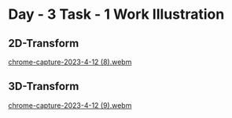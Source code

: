 # Day - 3 Task - 1 Work Illustration

## 2D-Transform
[chrome-capture-2023-4-12 (8).webm](https://github.com/krithika117/prograd-html-css-js/assets/76687631/b360705a-e8c0-4a3b-a14d-f905afdec125)

## 3D-Transform
[chrome-capture-2023-4-12 (9).webm](https://github.com/krithika117/prograd-html-css-js/assets/76687631/900f550b-8fbd-4234-b374-625e5ded7011)
